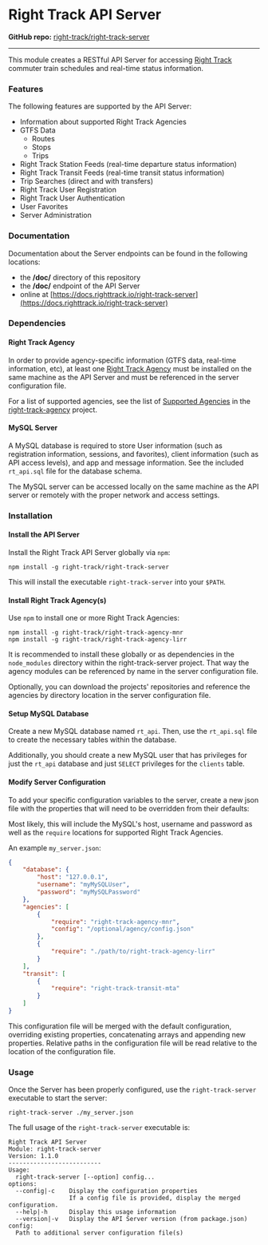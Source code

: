 Right Track API Server
========================

**GitHub repo:** [right-track/right-track-server](https://github.com/right-track/right-track-server)

--- 

This module creates a RESTful API Server for accessing [Right Track](https://github.com/right-track) 
commuter train schedules and real-time status information.


### Features

The following features are supported by the API Server:

- Information about supported Right Track Agencies
- GTFS Data
    - Routes
    - Stops
    - Trips
- Right Track Station Feeds
(real-time departure status information)
- Right Track Transit Feeds
(real-time transit status information)
- Trip Searches (direct and with transfers)
- Right Track User Registration
- Right Track User Authentication
- User Favorites
- Server Administration


### Documentation

Documentation about the Server endpoints can be found in the following locations:

- the **/doc/** directory of this repository
- the **/doc/** endpoint of the API Server
- online at [https://docs.righttrack.io/right-track-server](https://docs.righttrack.io/right-track-server)


### Dependencies

#### Right Track Agency

In order to provide agency-specific information (GTFS data, real-time information, 
etc), at least one [Right Track Agency](https://github.com/right-track/?q=right-track-agency) 
must be installed on the same machine as the API Server and must be referenced 
in the server configuration file.

For a list of supported agencies, see the list of [Supported Agencies](https://github.com/right-track/right-track-agency#supported-agencies) 
in the [right-track-agency](https://github.com/right-track/right-track-agency) 
project.

#### MySQL Server

A MySQL database is required to store User information (such as registration 
information, sessions, and favorites), client information (such as API access 
levels), and app and message information.  See the included `rt_api.sql` file 
for the database schema.

The MySQL server can be accessed locally on the same machine as the API server 
or remotely with the proper network and access settings.


### Installation

#### Install the API Server

Install the Right Track API Server globally via `npm`:

```shell
npm install -g right-track/right-track-server
``` 

This will install the executable `right-track-server` into your `$PATH`.

#### Install Right Track Agency(s)

Use `npm` to install one or more Right Track Agencies:

```shell
npm install -g right-track/right-track-agency-mnr
npm install -g right-track/right-track-agency-lirr
```

It is recommended to install these globally or as dependencies in the 
`node_modules` directory within the right-track-server project.  That way 
the agency modules can be referenced by name in the server configuration file.

Optionally, you can download the projects' repositories and reference the 
agencies by directory location in the server configuration file.

#### Setup MySQL Database

Create a new MySQL database named `rt_api`.  Then, use the `rt_api.sql` file 
to create the necessary tables within the database.

Additionally, you should create a new MySQL user that has privileges for just 
the `rt_api` database and just `SELECT` privileges for the `clients` table.

#### Modify Server Configuration

To add your specific configuration variables to the server, create a new json 
file with the properties that will need to be overridden from their defaults:

Most likely, this will include the MySQL's host, username and password as well 
as the `require` locations for supported Right Track Agencies.

An example `my_server.json`:
```json
{
    "database": {
        "host": "127.0.0.1",
        "username": "myMySQLUser",
        "password": "myMySQLPassword"
    },
    "agencies": [
        {
            "require": "right-track-agency-mnr",
            "config": "/optional/agency/config.json"
        },
        {
            "require": "./path/to/right-track-agency-lirr"
        }
    ],
    "transit": [
        {
            "require": "right-track-transit-mta"
        }
    ]
}
```

This configuration file will be merged with the default configuration, overriding 
existing properties, concatenating arrays and appending new properties.  Relative 
paths in the configuration file will be read relative to the location of the 
configuration file.

### Usage

Once the Server has been properly configured, use the `right-track-server` 
executable to start the server:

```shell
right-track-server ./my_server.json
```

The full usage of the `right-track-server` executable is:

```shell
Right Track API Server
Module: right-track-server
Version: 1.1.0
--------------------------
Usage:
  right-track-server [--option] config...
options:
  --config|-c    Display the configuration properties
                 If a config file is provided, display the merged configuration.
  --help|-h      Display this usage information
  --version|-v   Display the API Server version (from package.json)
config:
  Path to additional server configuration file(s)
```
